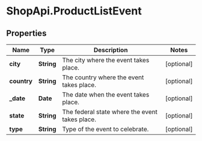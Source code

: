 # ShopApi.ProductListEvent

## Properties

Name | Type | Description | Notes
------------ | ------------- | ------------- | -------------
**city** | **String** | The city where the event takes place. | [optional] 
**country** | **String** | The country where the event takes place. | [optional] 
**_date** | **Date** | The date when the event takes place. | [optional] 
**state** | **String** | The federal state where the event takes place. | [optional] 
**type** | **String** | Type of the event to celebrate. | [optional] 


